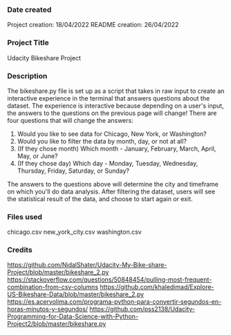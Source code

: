 ### Date created
Project creation: 18/04/2022
README creation: 26/04/2022

### Project Title
Udacity Bikeshare Project

### Description
The bikeshare.py file is set up as a script that takes in raw input to create an interactive experience in the terminal that answers questions about the dataset. The experience is interactive because depending on a user's input, the answers to the questions on the previous page will change! There are four questions that will change the answers:

1. Would you like to see data for Chicago, New York, or Washington?
2. Would you like to filter the data by month, day, or not at all?
3. (If they chose month) Which month - January, February, March, April, May, or June?
4. (If they chose day) Which day - Monday, Tuesday, Wednesday, Thursday, Friday, Saturday, or Sunday?

The answers to the questions above will determine the city and timeframe on which you'll do data analysis. After filtering the dataset, users will see the statistical result of the data, and choose to start again or exit.

### Files used
chicago.csv
new_york_city.csv
washington.csv

### Credits
https://github.com/NidalShater/Udacity-My-Bike-share-Project/blob/master/bikeshare_2.py
https://stackoverflow.com/questions/50848454/pulling-most-frequent-combination-from-csv-columns
https://github.com/khaledimad/Explore-US-Bikeshare-Data/blob/master/bikeshare_2.py
https://es.acervolima.com/programa-python-para-convertir-segundos-en-horas-minutos-y-segundos/
https://github.com/pss2138/Udacity-Programming-for-Data-Science-with-Python-Project2/blob/master/bikeshare.py
